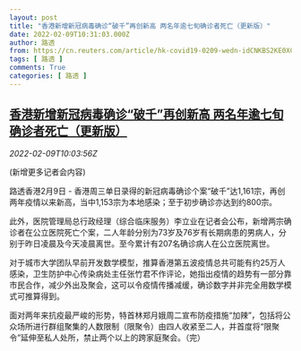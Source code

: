 ```yaml
---
layout: post
title: "香港新增新冠病毒确诊“破千”再创新高 两名年逾七旬确诊者死亡（更新版）"
date: 2022-02-09T10:31:03.000Z
author: 路透
from: https://cn.reuters.com/article/hk-covid19-0209-wedn-idCNKBS2KE0XC
tags: [ 路透 ]
comments: True
categories: [ 路透 ]
---
```

<!--1644402663000-->
[香港新增新冠病毒确诊“破千”再创新高 两名年逾七旬确诊者死亡（更新版）](https://cn.reuters.com/article/hk-covid19-0209-wedn-idCNKBS2KE0XC)
------

<div>
<div><i>2022-02-09T10:03:56Z</i></div><p>(新增更多记者会内容)</p><p>路透香港2月9日 - 香港周三单日录得的新冠病毒确诊个案“破千”达1,161宗，再创两年疫情以来新高，当中1,153宗为本地感染；至于初步确诊亦达到约800宗。</p><p>此外，医院管理局总行政经理（综合临床服务）李立业在记者会公布，新增两宗确诊者在公立医院死亡个案，二人年龄分别为73岁及76岁有长期病患的男病人，分别于昨日凌晨及今天凌晨离世。至今累计有207名确诊病人在公立医院离世。</p><p>对于城市大学团队早前开发数学模型，推算香港第五波疫情总共可能有约25万人感染，卫生防护中心传染病处主任张竹君不作评论，她指出疫情的趋势有一部分靠市民合作，减少外出及聚会，这可以令疫情传播减缓，确诊数字并非完全用数学模式可推算得到。</p><p>面对两年来抗疫最严峻的形势，特首林郑月娥周二宣布防疫措施“加辣”，包括将公众场所进行群组聚集的人数限制（限聚令）由四人收紧至二人，并首度将“限聚令”延伸至私人处所，禁止两个以上的跨家庭聚会。（完）</p>
</div>
